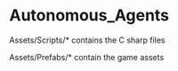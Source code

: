 # Autonomous_Agents

Assets/Scripts/* contains the C sharp files 

Assets/Prefabs/* contain the game assets
